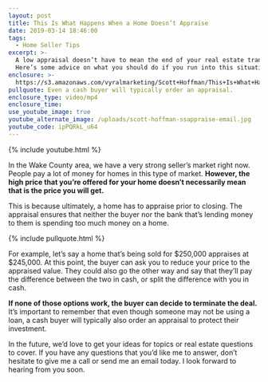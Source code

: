 ```yaml
---
layout: post
title: This Is What Happens When a Home Doesn’t Appraise
date: 2019-03-14 18:46:00
tags:
  - Home Seller Tips
excerpt: >-
  A low appraisal doesn’t have to mean the end of your real estate transaction.
  Here’s some advice on what you should do if you run into this situation.
enclosure: >-
  https://s3.amazonaws.com/vyralmarketing/Scott+Hoffman/This+Is+What+Happens+When+a+Home+Doesnt+Appraise.mp4
pullquote: Even a cash buyer will typically order an appraisal.
enclosure_type: video/mp4
enclosure_time:
use_youtube_image: true
youtube_alternate_image: /uploads/scott-hoffman-ssappraise-email.jpg
youtube_code: ipPQRkL_u64
---
```


{% include youtube.html %}

In the Wake County area, we have a very strong seller’s market right now. People pay a lot of money for homes in this type of market. **However, the high price that you’re offered for your home doesn’t necessarily mean that is the price you will get.**

This is because ultimately, a home has to appraise prior to closing. The appraisal ensures that neither the buyer nor the bank that’s lending money to them is spending too much money on a home.

{% include pullquote.html %}

For example, let’s say a home that’s being sold for $250,000 appraises at $245,000. At this point, the buyer can ask you to reduce your price to the appraised value. They could also go the other way and say that they’ll pay the difference between the two in cash, or split the difference with you in cash. 

**If none of those options work, the buyer can decide to terminate the deal.** It’s important to remember that even though someone may not be using a loan, a cash buyer will typically also order an appraisal to protect their investment.

In the future, we’d love to get your ideas for topics or real estate questions to cover. If you have any questions that you’d like me to answer, don’t hesitate to give me a call or send me an email today. I look forward to hearing from you soon.